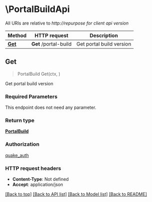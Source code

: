 # \PortalBuildApi

All URIs are relative to *http://repurpose for client api version*

Method | HTTP request | Description
------------- | ------------- | -------------
[**Get**](PortalBuildApi.md#Get) | **Get** /portal-build | Get portal build version



## Get

> PortalBuild Get(ctx, )

Get portal build version

### Required Parameters

This endpoint does not need any parameter.

### Return type

[**PortalBuild**](PortalBuild.md)

### Authorization

[quake_auth](../README.md#quake_auth)

### HTTP request headers

- **Content-Type**: Not defined
- **Accept**: application/json

[[Back to top]](#) [[Back to API list]](../README.md#documentation-for-api-endpoints)
[[Back to Model list]](../README.md#documentation-for-models)
[[Back to README]](../README.md)

